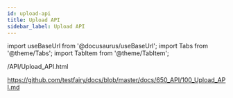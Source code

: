 ```yaml
---
id: upload-api
title: Upload API
sidebar_label: Upload API
---
```


import useBaseUrl from '@docusaurus/useBaseUrl';
import Tabs from '@theme/Tabs';
import TabItem from '@theme/TabItem';

/API/Upload_API.html

https://github.com/testfairy/docs/blob/master/docs/650_API/100_Upload_API.md